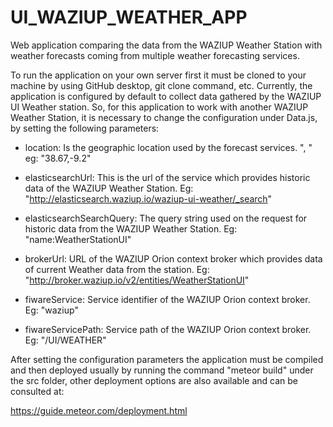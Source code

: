 # UI_WAZIUP_WEATHER_APP

Web application comparing the data from the WAZIUP Weather Station with weather forecasts coming from multiple weather forecasting services.

 
To run the application on your own server first it must be cloned to your machine by using GitHub desktop, git clone command, etc. Currently, the application is configured by default to collect data gathered by the WAZIUP UI Weather station. So, for this application to work with another WAZIUP Weather Station, it is necessary to change the configuration under Data.js, by setting the following parameters:

-	location: Is the geographic location used by the forecast services.
"<Latitude>, <Longitude>" eg: "38.67,-9.2"

-	elasticsearchUrl: This is the url of the service which provides historic data of the WAZIUP Weather Station.
Eg: "http://elasticsearch.waziup.io/waziup-ui-weather/_search"

-	elasticsearchSearchQuery: The query string used on the request for historic data from the WAZIUP Weather Station.
Eg: "name:WeatherStationUI"

-	brokerUrl: URL of the WAZIUP Orion context broker which provides data of current Weather data from the station.
Eg: "http://broker.waziup.io/v2/entities/WeatherStationUI"

-	fiwareService: Service identifier of the WAZIUP Orion context broker.
Eg: "waziup"

-	fiwareServicePath: Service path of the WAZIUP Orion context broker.
Eg: "/UI/WEATHER"

After setting the configuration parameters the application must be compiled and then deployed usually by running the command "meteor build" under the src folder, other deployment options are also available and can be consulted at:

https://guide.meteor.com/deployment.html
